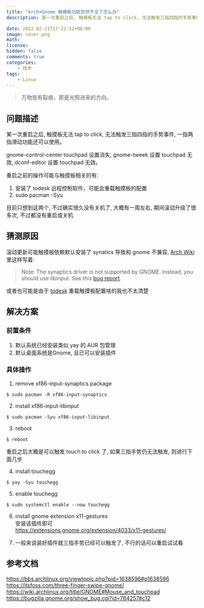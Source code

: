 ```yaml
---
title: "Arch+Gnome 触摸板功能忽然不全了怎么办"
description: 某一次重启之后, 触摸板无法 tap to click, 无法触发三指四指的手势事件, 一指两指滑动功能还可以使用。以下记录修复过程。

date: 2022-02-21T17:22:12+08:00
image: cover.png
math: 
license: 
hidden: false
comments: true
categories:
    - 技术
tags:
    - Linux
---
```



> 万物皆有裂痕，那是光照进来的方向。



## 问题描述
某一次重启之后, 触摸板无法 tap to click, 无法触发三指四指的手势事件, 一指两指滑动功能还可以使用。

gnome-control-center touchpad 设置消失, gnome-tweek 设置 touchpad 无效, dconf-editor 设置 touchpad 无效。

重启之前的操作可能与触摸板相关的有:
1. 安装了 todesk 远程控制软件，可能会重载触摸板的配置
2. sudo pacman -Syu

目前只想到这两个, 不过确实很久没有关机了, 大概有一周左右, 期间滚动升级了很多次, 不过都没有重启或关机

## 猜测原因
滚动更新可能触摸板依赖默认安装了 synatics 导致和 gnome 不兼容, [Arch Wiki](https://wiki.archlinux.org/title/GNOME#Mouse_and_touchpad) 里这样写着:

> Note: The synaptics driver is not supported by GNOME. Instead, you should use libinput. See this [bug report](https://bugzilla.gnome.org/show_bug.cgi?id=764257#c12).

或者也可能是由于 [todesk](https://www.todesk.com/linux.html) 重载触摸板配置啥的我也不太清楚

## 解决方案

### 前置条件
1. 默认系统已经安装类似 yay 的 AUR 包管理
2. 默认桌面系统是Gnome, 且已可以安装插件

### 具体操作

1. remove xf86-input-synaptics package
```
$ sudo pacman -R xf86-input-synaptics
```

2. install xf86-input-libinput
```
$ sudo pacman -Syu xf86-input-libinput
```

3. reboot
```
$ reboot
```

重启之后大概是可以触发 touch to click 了, 如果三指手势仍无法触发, 则进行下面几步

4. install touchegg
```
$ yay -Syu touchegg
```

5. enable touchegg
```
$ sudo systemctl enable --now touchegg
```

6. install gnome extension x11-gestures  
   安装该插件即可  
   https://extensions.gnome.org/extension/4033/x11-gestures/

7. 一般来说装好插件就三指手势已经可以触发了, 不行的话可以重启试试看



## 参考文档
https://bbs.archlinux.org/viewtopic.php?pid=1638596#p1638596
https://itsfoss.com/three-finger-swipe-gnome/
https://wiki.archlinux.org/title/GNOME#Mouse_and_touchpad
https://bugzilla.gnome.org/show_bug.cgi?id=764257#c12
